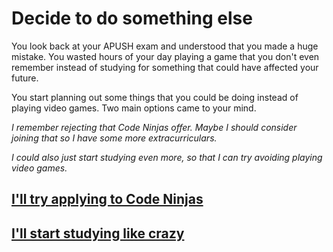 # Decide to do something else

You look back at your APUSH exam and understood that you made a huge mistake. You wasted hours of your day playing a game that you don't even remember instead of studying for something that could have affected your future. 

You start planning out some things that you could be doing instead of playing video games. Two main options came to your mind. 

_I remember rejecting that Code Ninjas offer. Maybe I should consider joining that so I have some more extracurriculars._

_I could also just start studying even more, so that I can try avoiding playing video games._

## [I'll try applying to Code Ninjas](1.md)

## [I'll start studying like crazy](2B.md)
